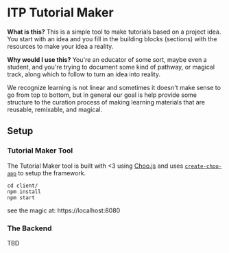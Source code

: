 # ITP Tutorial Maker

<!-- 
A tool for building tutorials using a db of tagged and vetted resources. The idea is to make it easy for people to put projects by stiching together a series of resources. -->

**What is this?**
This is a simple tool to make tutorials based on a project idea. You start with an idea and you fill in the building blocks (sections) with the resources to make your idea a reality. 

**Why would I use this?**
You're an educator of some sort, maybe even a student, and you're trying to document some kind of pathway, or magical track, along which to follow to turn an idea into reality. 

We recognize learning is not linear and sometimes it doesn't make sense to go from top to bottom, but in general our goal is help provide some structure to the curation process of making learning materials that are reusable, remixable, and magical.



## Setup

### Tutorial Maker Tool

The Tutorial Maker tool is built with <3 using [Choo.js](https://github.com/choojs/choo) and uses [`create-choo-app`](https://github.com/choojs/create-choo-app) to setup the framework. 

```
cd client/
npm install
npm start
```
see the magic at: https://localhost:8080 


### The Backend
TBD


<!-- 
1. Run mongodb in **terminal window #1**
```
mongod
```

2. Run the api in **terminal window #2**
```
cd itp-resource-collector-api
npm start
```

3. Run the app in **terminal window #3**
```
cd itp-tutorial-maker
npm run dev
```
 -->